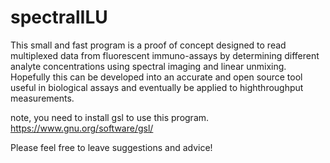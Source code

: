 # spectralILU
This small and fast program is a proof of concept designed to read multiplexed data from fluorescent immuno-assays by determining different analyte concentrations using spectral imaging and linear unmixing. Hopefully this can be developed into an accurate and open source tool useful in biological assays and eventually be applied to highthroughput measurements.

note, you need to install gsl to use this program. https://www.gnu.org/software/gsl/

Please feel free to leave suggestions and advice!
